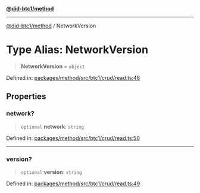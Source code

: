 [**@did-btc1/method**](../README.md)

***

[@did-btc1/method](../globals.md) / NetworkVersion

# Type Alias: NetworkVersion

> **NetworkVersion** = `object`

Defined in: [packages/method/src/btc1/crud/read.ts:48](https://github.com/dcdpr/did-btc1-js/blob/4ab6f9915d95beed9bc633644c9db1539395f512/packages/method/src/btc1/crud/read.ts#L48)

## Properties

### network?

> `optional` **network**: `string`

Defined in: [packages/method/src/btc1/crud/read.ts:50](https://github.com/dcdpr/did-btc1-js/blob/4ab6f9915d95beed9bc633644c9db1539395f512/packages/method/src/btc1/crud/read.ts#L50)

***

### version?

> `optional` **version**: `string`

Defined in: [packages/method/src/btc1/crud/read.ts:49](https://github.com/dcdpr/did-btc1-js/blob/4ab6f9915d95beed9bc633644c9db1539395f512/packages/method/src/btc1/crud/read.ts#L49)
